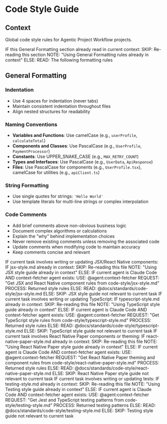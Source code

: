 # Code Style Guide

## Context

Global code style rules for Agentic Project Workflow projects.

<conditional-block context-check="general-formatting">
IF this General Formatting section already read in current context:
  SKIP: Re-reading this section
  NOTE: "Using General Formatting rules already in context"
ELSE:
  READ: The following formatting rules

## General Formatting

### Indentation
- Use 4 spaces for indentation (never tabs)
- Maintain consistent indentation throughout files
- Align nested structures for readability

### Naming Conventions
- **Variables and Functions**: Use camelCase (e.g., `userProfile`, `calculateTotal`)
- **Components and Classes**: Use PascalCase (e.g., `UserProfile`, `PaymentProcessor`)
- **Constants**: Use UPPER_SNAKE_CASE (e.g., `MAX_RETRY_COUNT`)
- **Types and Interfaces**: Use PascalCase (e.g., `UserData`, `ApiResponse`)
- **Files**: Use PascalCase for components (e.g., `UserProfile.tsx`), camelCase for utilities (e.g., `apiClient.ts`)

### String Formatting
- Use single quotes for strings: `'Hello World'`
- Use template literals for multi-line strings or complex interpolation

### Code Comments
- Add brief comments above non-obvious business logic
- Document complex algorithms or calculations
- Explain the "why" behind implementation choices
- Never remove existing comments unless removing the associated code
- Update comments when modifying code to maintain accuracy
- Keep comments concise and relevant
</conditional-block>

<conditional-block task-condition="jsx-components" context-check="jsx-style">
IF current task involves writing or updating JSX/React Native components:
  IF jsx-style.md already in context:
    SKIP: Re-reading this file
    NOTE: "Using JSX style guide already in context"
  ELSE:
    <context_fetcher_strategy>
      IF current agent is Claude Code AND context-fetcher agent exists:
        USE: @agent:context-fetcher
        REQUEST: "Get JSX and React Native component rules from code-style/jsx-style.md"
        PROCESS: Returned style rules
      ELSE:
        READ: @docs/standards/code-style/jsx-style.md
    </context_fetcher_strategy>
ELSE:
  SKIP: JSX style guide not relevant to current task
</conditional-block>

<conditional-block task-condition="typescript" context-check="typescript-style">
IF current task involves writing or updating TypeScript:
  IF typescript-style.md already in context:
    SKIP: Re-reading this file
    NOTE: "Using TypeScript style guide already in context"
  ELSE:
    <context_fetcher_strategy>
      IF current agent is Claude Code AND context-fetcher agent exists:
        USE: @agent:context-fetcher
        REQUEST: "Get TypeScript style rules from code-style/typescript-style.md"
        PROCESS: Returned style rules
      ELSE:
        READ: @docs/standards/code-style/typescript-style.md
    </context_fetcher_strategy>
ELSE:
  SKIP: TypeScript style guide not relevant to current task
</conditional-block>

<conditional-block task-condition="react-native-paper" context-check="paper-style">
IF current task involves React Native Paper components or theming:
  IF react-native-paper-style.md already in context:
    SKIP: Re-reading this file
    NOTE: "Using React Native Paper style guide already in context"
  ELSE:
    <context_fetcher_strategy>
      IF current agent is Claude Code AND context-fetcher agent exists:
        USE: @agent:context-fetcher
        REQUEST: "Get React Native Paper theming and component rules from code-style/react-native-paper-style.md"
        PROCESS: Returned style rules
      ELSE:
        READ: @docs/standards/code-style/react-native-paper-style.md
    </context_fetcher_strategy>
ELSE:
  SKIP: React Native Paper style guide not relevant to current task
</conditional-block>

<conditional-block task-condition="testing" context-check="testing-style">
IF current task involves writing or updating tests:
  IF testing-style.md already in context:
    SKIP: Re-reading this file
    NOTE: "Using Testing style guide already in context"
  ELSE:
    <context_fetcher_strategy>
      IF current agent is Claude Code AND context-fetcher agent exists:
        USE: @agent:context-fetcher
        REQUEST: "Get Jest and TypeScript testing patterns from code-style/testing-style.md"
        PROCESS: Returned testing patterns
      ELSE:
        READ: @docs/standards/code-style/testing-style.md
    </context_fetcher_strategy>
ELSE:
  SKIP: Testing style guide not relevant to current task
</conditional-block>
